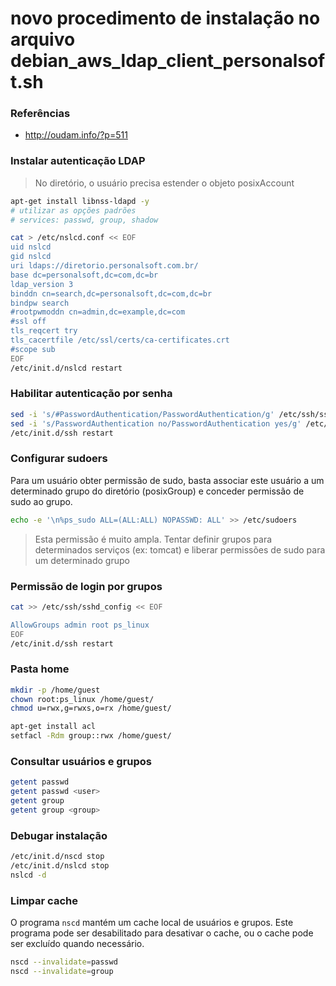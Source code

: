 # novo procedimento de instalação no arquivo debian_aws_ldap_client_personalsoft.sh

### Referências

* <http://oudam.info/?p=511>

### Instalar autenticação LDAP

> No diretório, o usuário precisa estender o objeto posixAccount

```bash
apt-get install libnss-ldapd -y
# utilizar as opções padrões
# services: passwd, group, shadow

cat > /etc/nslcd.conf << EOF
uid nslcd
gid nslcd
uri ldaps://diretorio.personalsoft.com.br/
base dc=personalsoft,dc=com,dc=br
ldap_version 3
binddn cn=search,dc=personalsoft,dc=com,dc=br
bindpw search
#rootpwmoddn cn=admin,dc=example,dc=com
#ssl off
tls_reqcert try
tls_cacertfile /etc/ssl/certs/ca-certificates.crt
#scope sub
EOF
/etc/init.d/nslcd restart
```

### Habilitar autenticação por senha

```bash
sed -i 's/#PasswordAuthentication/PasswordAuthentication/g' /etc/ssh/sshd_config
sed -i 's/PasswordAuthentication no/PasswordAuthentication yes/g' /etc/ssh/sshd_config
/etc/init.d/ssh restart
```

### Configurar sudoers

Para um usuário obter permissão de sudo, basta associar este usuário a um determinado grupo do diretório (posixGroup) e conceder permissão de sudo ao grupo.

```bash
echo -e '\n%ps_sudo ALL=(ALL:ALL) NOPASSWD: ALL' >> /etc/sudoers
```

> Esta permissão é muito ampla. Tentar definir grupos para determinados serviços (ex: tomcat) e liberar permissões de sudo para um determinado grupo

### Permissão de login por grupos

```bash
cat >> /etc/ssh/sshd_config << EOF

AllowGroups admin root ps_linux
EOF
/etc/init.d/ssh restart
```

### Pasta home

```bash
mkdir -p /home/guest
chown root:ps_linux /home/guest/
chmod u=rwx,g=rwxs,o=rx /home/guest/

apt-get install acl
setfacl -Rdm group::rwx /home/guest/
```

### Consultar usuários e grupos

```bash
getent passwd
getent passwd <user>
getent group
getent group <group>
```

### Debugar instalação

```bash
/etc/init.d/nscd stop
/etc/init.d/nslcd stop
nslcd -d
```

### Limpar cache

O programa `nscd` mantém um cache local de usuários e grupos. Este programa pode ser desabilitado para desativar o cache, ou o cache pode ser excluído quando necessário.

```bash
nscd --invalidate=passwd
nscd --invalidate=group
```
